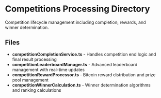 # Competitions Processing Directory

Competition lifecycle management including completion, rewards, and winner determination.

## Files

- **competitionCompletionService.ts** - Handles competition end logic and final result processing
- **competitionLeaderboardManager.ts** - Advanced leaderboard management with real-time updates
- **competitionRewardProcessor.ts** - Bitcoin reward distribution and prize pool management
- **competitionWinnerCalculation.ts** - Winner determination algorithms and ranking calculations